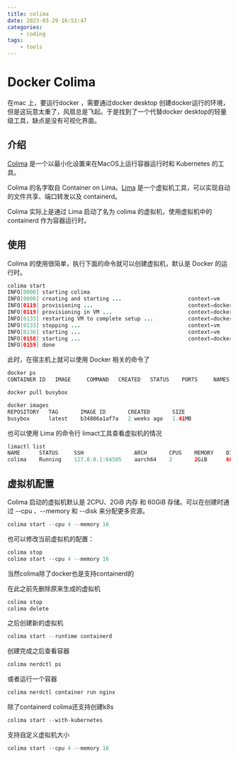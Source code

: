 ```yaml
---
title: colima
date: 2023-03-29 16:51:47
categories:
	- coding
tags:
    - tools
---
```


# Docker Colima

 在mac 上，要运行docker ，需要通过docker desktop 创建docker运行的环境，但是这玩意太重了，风扇总是飞起。于是找到了一个代替docker desktop的轻量级工具，缺点是没有可视化界面。

## 介绍

[Colima](https://github.com/abiosoft/colima) 是一个以最小化设置来在MacOS上运行容器运行时和 Kubernetes 的工具。

Colima 的名字取自 Container on Lima。[Lima](https://github.com/lima-vm/lima) 是一个虚拟机工具，可以实现自动的文件共享、端口转发以及 containerd。

Colima 实际上是通过 Lima 启动了名为 colima 的虚拟机，使用虚拟机中的 containerd 作为容器运行时。

## 使用

Colima 的使用很简单，执行下面的命令就可以创建虚拟机，默认是 Docker 的运行时。

```java
colima start
INFO[0000] starting colima
INFO[0000] creating and starting ...                     context=vm
INFO[0119] provisioning ...                              context=docker
INFO[0119] provisioning in VM ...                        context=docker
INFO[0133] restarting VM to complete setup ...           context=docker
INFO[0133] stopping ...                                  context=vm
INFO[0136] starting ...                                  context=vm
INFO[0158] starting ...                                  context=docker
INFO[0159] done
```

此时，在宿主机上就可以使用 Docker 相关的命令了

```java
docker ps
CONTAINER ID   IMAGE     COMMAND   CREATED   STATUS    PORTS     NAMES

docker pull busybox

docker images
REPOSITORY   TAG       IMAGE ID       CREATED       SIZE
busybox      latest    b34806a1af7a   2 weeks ago   1.41MB
```

也可以使用 Lima 的命令行 limact工具查看虚拟机的情况

```java
limactl list
NAME      STATUS     SSH                ARCH       CPUS    MEMORY    DISK     DIR
colima    Running    127.0.0.1:64505    aarch64    2       2GiB      60GiB    /Users/addo/.lima/colima
```

## 虚拟机配置

Colima 启动的虚拟机默认是 2CPU、2GiB 内存 和 60GiB 存储。可以在创建时通过 --cpu 、--memory 和 --disk 来分配更多资源。

```java
colima start --cpu 4 --memory 16
```

也可以修改当前虚拟机的配置：

```java
colima stop
colima start --cpu 4 --memory 16
```

当然colima除了docker也是支持containerd的

在此之前先删除原来生成的虚拟机

```java
colima stop
colima delete
```

之后创建新的虚拟机

```java
colima start --runtime containerd
```

创建完成之后查看容器

```java
colima nerdctl ps
```

或者运行一个容器

```java
colima nerdctl container run nginx
```

除了containerd colima还支持创建k8s

```java
colima start --with-kubernetes
```

支持自定义虚拟机大小

```java
colima start --cpu 4 --memory 16
```
